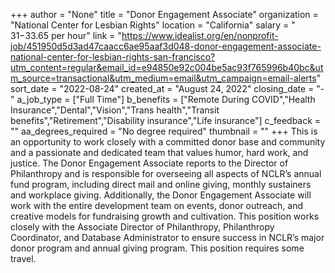 +++
author = "None"
title = "Donor Engagement Associate"
organization = "National Center for Lesbian Rights"
location = "California"
salary = " $31-$33.65 per hour"
link = "https://www.idealist.org/en/nonprofit-job/451950d5d3ad47caacc6ae95aaf3d048-donor-engagement-associate-national-center-for-lesbian-rights-san-francisco?utm_content=regular&email_id=e94850e92c004be5ac93f765996b40bc&utm_source=transactional&utm_medium=email&utm_campaign=email-alerts"
sort_date = "2022-08-24"
created_at = "August 24, 2022"
closing_date = "-"
a_job_type = ["Full Time"]
b_benefits = ["Remote During COVID","Health Insurance","Dental","Vision","Trans health","Transit benefits","Retirement","Disability insurance","Life insurance"]
c_feedback = ""
aa_degrees_required = "No degree required"
thumbnail = ""
+++
This is an opportunity to work closely with a committed donor base and community and a passionate and dedicated team that values humor, hard work, and justice. The Donor Engagement Associate reports to the Director of Philanthropy and is responsible for overseeing all aspects of NCLR’s annual fund program, including direct mail and online giving, monthly sustainers and workplace giving. Additionally, the Donor Engagement Associate will work with the entire development team on events, donor outreach, and creative models for fundraising growth and cultivation. This position works closely with the Associate Director of Philanthropy, Philanthropy Coordinator, and Database Administrator to ensure success in NCLR’s major donor program and annual giving program. This position requires some travel.